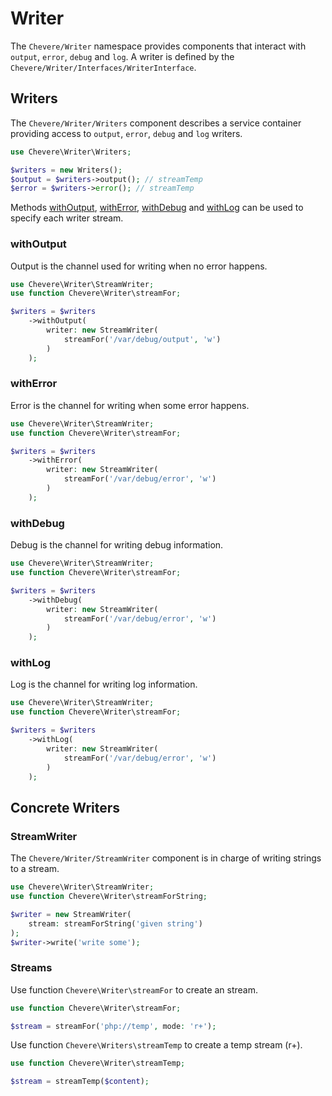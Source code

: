 # Writer

The `Chevere/Writer` namespace provides components that interact with `output`, `error`, `debug` and `log`. A writer is defined by the `Chevere/Writer/Interfaces/WriterInterface`.

## Writers

The `Chevere/Writer/Writers` component describes a service container providing access to `output`, `error`, `debug` and `log` writers.

```php
use Chevere\Writer\Writers;

$writers = new Writers();
$output = $writers->output(); // streamTemp
$error = $writers->error(); // streamTemp
```

Methods [withOutput](#withoutput), [withError](#witherror), [withDebug](#withdebug) and [withLog](#withlog) can be used to specify each writer stream.

### withOutput

Output is the channel used for writing when no error happens.

```php
use Chevere\Writer\StreamWriter;
use function Chevere\Writer\streamFor;

$writers = $writers
    ->withOutput(
        writer: new StreamWriter(
            streamFor('/var/debug/output', 'w')
        )
    );
```

### withError

Error is the channel for writing when some error happens.

```php
use Chevere\Writer\StreamWriter;
use function Chevere\Writer\streamFor;

$writers = $writers
    ->withError(
        writer: new StreamWriter(
            streamFor('/var/debug/error', 'w')
        )
    );
```

### withDebug

Debug is the channel for writing debug information.

```php
use Chevere\Writer\StreamWriter;
use function Chevere\Writer\streamFor;

$writers = $writers
    ->withDebug(
        writer: new StreamWriter(
            streamFor('/var/debug/error', 'w')
        )
    );
```

### withLog

Log is the channel for writing log information.

```php
use Chevere\Writer\StreamWriter;
use function Chevere\Writer\streamFor;

$writers = $writers
    ->withLog(
        writer: new StreamWriter(
            streamFor('/var/debug/error', 'w')
        )
    );
```

## Concrete Writers

### StreamWriter

The `Chevere/Writer/StreamWriter` component is in charge of writing strings to a stream.

```php
use Chevere\Writer\StreamWriter;
use function Chevere\Writer\streamForString;

$writer = new StreamWriter(
    stream: streamForString('given string')
);
$writer->write('write some');
```

### Streams

Use function `Chevere\Writer\streamFor` to create an stream.

```php
use function Chevere\Writer\streamFor;

$stream = streamFor('php://temp', mode: 'r+');
```

Use function `Chevere\Writers\streamTemp` to create a temp stream (r+).

```php
use function Chevere\Writer\streamTemp;

$stream = streamTemp($content);
```
